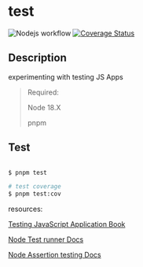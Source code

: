 # test
![Nodejs workflow](https://github.com/aradwann/test/actions/workflows/node.js.yml/badge.svg)
[![Coverage Status](https://coveralls.io/repos/github/aradwann/test/badge.svg?branch=main)](https://coveralls.io/github/aradwann/test?branch=main)

## Description
experimenting with testing JS Apps

> Required:
>  
> Node 18.X
> 
> pnpm
> 


## Test

```bash

$ pnpm test

# test coverage
$ pnpm test:cov
```

resources: 

[Testing JavaScript Application Book](https://www.manning.com/books/testing-javascript-applications)

[Node Test runner Docs](https://nodejs.org/docs/latest-v18.x/api/test.html)

[Node Assertion testing Docs](https://nodejs.org/docs/latest-v18.x/api/assert.html)
